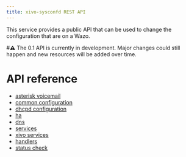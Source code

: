 ```yaml
---
title: xivo-sysconfd REST API
---
```


This service provides a public API that can be used to change the
configuration that are on a Wazo.

#:warning: The 0.1 API is currently in development. Major changes could still
happen and new resources will be added over time.

API reference
=============

- [asterisk voicemail](asterisk_voicemail)
- [common configuration](common_configuration)
- [dhcpd configuration](dhcpd_configuration)
- [ha](ha)
- [dns](dns)
- [services](services)
- [xivo services](xivo_services)
- [handlers](handlers)
- [status check](status_check)
